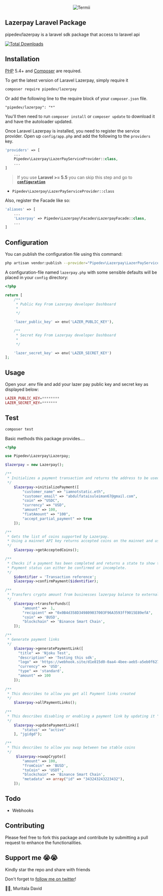 <p align="center">
    <img title="Termii" src="https://i.ibb.co/kgqq9Jp/image.png"/>
</p>

## Lazerpay Laravel Package
pipedev/lazerpay is a laravel sdk package that access to laravel api

[![Total Downloads](https://img.shields.io/packagist/dt/zeevx/lara-termii.svg?style=flat-square)](https://packagist.org/packages/pipedev/lazerpay)

## Installation

[PHP](https://php.net) 5.4+ and [Composer](https://getcomposer.org) are required.

To get the latest version of Laravel Lazerpay, simply require it

```bash
composer require pipedev/lazerpay
```

Or add the following line to the require block of your `composer.json` file.

```
"pipedev/lazerpay": "*"
```

You'll then need to run `composer install` or `composer update` to download it and have the autoloader updated.



Once Laravel Lazerpay is installed, you need to register the service provider. Open up `config/app.php` and add the following to the `providers` key.

```php
'providers' => [
    ...
    Pipedev\Lazerpay\LazerPayServiceProvider::class,
    ...
]
```

> If you use **Laravel >= 5.5** you can skip this step and go to [**`configuration`**](https://github.com/unicodeveloper/laravel-paystack#configuration)

* `Pipedev\Lazerpay\LazerPayServiceProvider::class`

Also, register the Facade like so:

```php
'aliases' => [
    ...
    'Lazerpay' => Pipedev\Lazerpay\Facades\LazerpayFacade::class,
    ...
]
```

## Configuration

You can publish the configuration file using this command:

```bash
php artisan vendor:publish --provider="Pipedev\Lazerpay\LazerPayServiceProvider" --tag="lazerpay"
```

A configuration-file named `lazerpay.php` with some sensible defaults will be placed in your `config` directory:

```php
<?php

return [
    /**
     * Public Key From Lazerpay developer Dashboard
     *
     */

    'lazer_public_key' => env('LAZER_PUBLIC_KEY'),

    /**
     * Secret Key From Lazerpay developer Dashboard
     *
     */

    'lazer_secret_key' => env('LAZER_SECRET_KEY')
];
```



## Usage

Open your .env file and add your lazer pay public key and secret key as displayed below:

```php
LAZER_PUBLIC_KEY=********
LAZER_SECRET_KEY=*******
```

## Test

```php
composer test
```

Basic methods this package provides....
```php
<?php

use Pipedev\Lazerpay\Lazerpay;

$lazerpay = new Lazerpay();

/**
 * Initializes a payment transaction and returns the address to be used in completing the payment.
 */
    $lazerpay->initializePayment([
        "customer_name" => "iamnotstatic.eth",
        "customer_email" => "abdulfataisuleiman67@gmail.com",
        "coin" => "USDC",
        "currency" => "USD",
        "amount" => 100,
        "fiatAmount" => "100",
        "accept_partial_payment" => true
    ]);

/**
 * Gets the list of coins supported by Lazerpay. 
 * Using a mainnet API key returns accepted coins on the mainnet and using a testnet API key returns the accepted coins on the testnet.
 */
    $lazerpay->getAcceptedCoins();

/**
 * Checks if a payment has been completed and returns a state to show the status of the payment. 
 * Payment status can either be confirmed or incomplete.
 */
    $identifier = 'Transaction reference';
    $lazerpay->confirmPayment($identifier);

/**
 * Transfers crypto amount from businesses lazerpay balance to external crypto wallet
 */
    $lazerpay->transferFunds([
        "amount" =>  1,
        "recipient" => "0x0B4d358D349809037003F96A3593ff9015E89efA",
        "coin" => 'BUSD',
        "blockchain" => 'Binance Smart Chain',
    ]);

/**
 * Generate payment links
 */
    $lazerpay->generatePaymentLink([
      "title" => 'Njoku Test',
      "description" => 'Testing this sdk',
      "logo" => 'https://webhook.site/d1e815d0-0aa4-4bee-aeb5-a5eb0f62701a',
      "currency" => 'USD',
      "type" => 'standard',
      "amount" => 100
    ]);
    
/**
 * This describes to allow you get all Payment links created
 */
    $lazerpay->allPaymentLinks();
    
/**
 * This describes disabling or enabling a payment link by updating it "active" or "inactive"
 */
    $lazerpay->updatePaymentLink([
        "status" => "active"
    ], "jgidgd");

/**
 * This describes to allow you swap between two stable coins
 */
     $lazerpay->swapCrypto([
        "amount" => 100,
        "fromCoin" => 'BUSD',
        "toCoin" => 'USDT',
        "blockchain" => 'Binance Smart Chain',
        "metadata" => array("id" => "343243243223432"),
    ]);
```

## Todo

* Webhooks

## Contributing

Please feel free to fork this package and contribute by submitting a pull request to enhance the functionalities.

## Support me 😭😭
Kindly star the repo and share with friends


Don't forget to [follow me on twitter](https://twitter.com/pipe_dev)!

🤡🤡,
Muritala David

